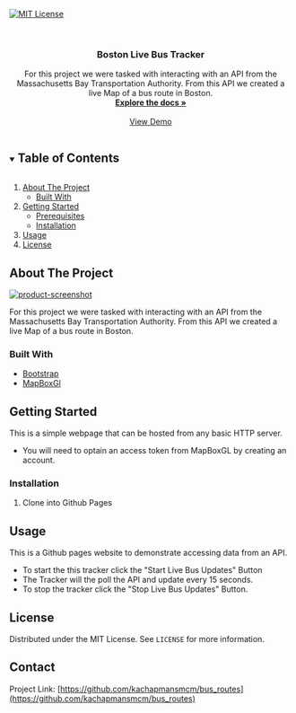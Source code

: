 [![MIT License][license-shield]][license-url]



<!-- PROJECT LOGO -->
<br />

  <h3 align="center">Boston Live Bus Tracker</h3>

  <p align="center">
    For this project we were tasked with interacting with an API from the Massachusetts Bay Transportation Authority. From this API we created a live Map of a bus route in Boston.
    <br />
    <a href="https://github.com/kachapmansmcm/bus_routes"><strong>Explore the docs »</strong></a>
    <br />
    <br />
    <a href="https://kachapmansmcm.github.io/bus_routes/">View Demo</a>
  </p>
</p>



<!-- TABLE OF CONTENTS -->
<details open="open">
  <summary><h2 style="display: inline-block">Table of Contents</h2></summary>
  <ol>
    <li>
      <a href="#about-the-project">About The Project</a>
      <ul>
        <li><a href="#built-with">Built With</a></li>
      </ul>
    </li>
    <li>
      <a href="#getting-started">Getting Started</a>
      <ul>
        <li><a href="#prerequisites">Prerequisites</a></li>
        <li><a href="#installation">Installation</a></li>
      </ul>
    </li>
    <li><a href="#usage">Usage</a></li>
    <li><a href="#license">License</a></li>
  </ol>
</details>



<!-- ABOUT THE PROJECT -->
## About The Project

[![product-screenshot]](https://kachapmansmcm.github.io/bus_routes/)

For this project we were tasked with interacting with an API from the Massachusetts Bay Transportation Authority. From this API we created a live Map of a bus route in Boston.



### Built With

* [Bootstrap](https://getbootstrap.com)
* [MapBoxGl](https://www.mapbox.com/mapbox-gljs)




<!-- GETTING STARTED -->
## Getting Started

This is a simple webpage that can be hosted from any basic HTTP server.
* You will need to optain an access token from MapBoxGL by creating an account.



### Installation

1. Clone into Github Pages


<!-- USAGE EXAMPLES -->
## Usage

This is a Github pages website to demonstrate accessing data from an API.

* To start the this tracker click the "Start Live Bus Updates" Button
* The Tracker will the poll the API and update every 15 seconds.
* To stop the tracker click the "Stop Live Bus Updates" Button.



<!-- LICENSE -->
## License

Distributed under the MIT License. See `LICENSE` for more information.



<!-- CONTACT -->
## Contact



Project Link: [https://github.com/kachapmansmcm/bus_routes](https://github.com/kachapmansmcm/bus_routes)








<!-- MARKDOWN LINKS & IMAGES -->
<!-- https://www.markdownguide.org/basic-syntax/#reference-style-links -->

[license-shield]: https://img.shields.io/badge/license-MIT-green
[license-url]: https://github.com/kachapmansmcm/kachapmansmcm.github.io/blob/main/LICENSE
[product-screenshot]: https://kachapmansmcm.github.io/assets/img/bus_tracker.png
